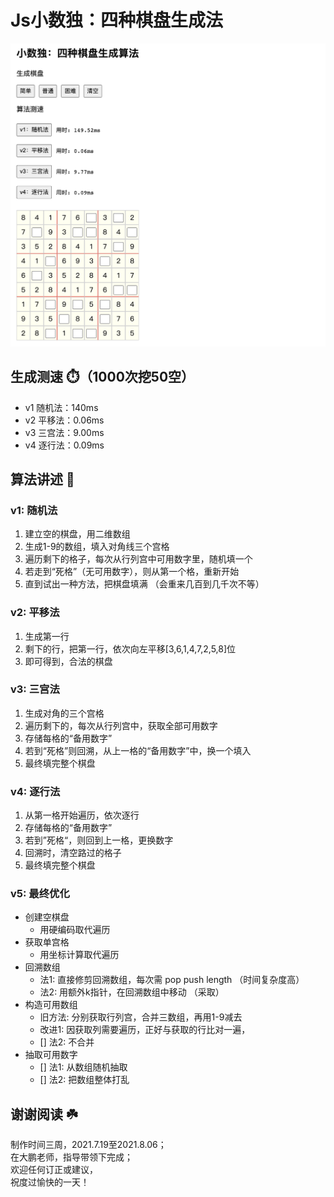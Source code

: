 # Js小数独：四种棋盘生成法
![board screen](./src/assets/board-screen.png)

## 生成测速 ⏱️（1000次挖50空）
- v1 随机法：140ms
- v2 平移法：0.06ms
- v3 三宫法：9.00ms
- v4 逐行法：0.09ms

## 算法讲述 🧮
### v1: 随机法
1. 建立空的棋盘，用二维数组
2. 生成1-9的数组，填入对角线三个宫格
3. 遍历剩下的格子，每次从行列宫中可用数字里，随机填一个
4. 若走到“死格”（无可用数字），则从第一个格，重新开始
5. 直到试出一种方法，把棋盘填满 （会重来几百到几千次不等）

### v2: 平移法
1. 生成第一行
2. 剩下的行，把第一行，依次向左平移[3,6,1,4,7,2,5,8]位
3. 即可得到，合法的棋盘

### v3: 三宫法
1. 生成对角的三个宫格
2. 遍历剩下的，每次从行列宫中，获取全部可用数字
3. 存储每格的“备用数字”
4. 若到“死格”则回溯，从上一格的“备用数字”中，换一个填入
5. 最终填完整个棋盘

### v4: 逐行法
1. 从第一格开始遍历，依次逐行
2. 存储每格的“备用数字”
3. 若到”死格“，则回到上一格，更换数字
4. 回溯时，清空路过的格子
5. 最终填完整个棋盘

### v5: 最终优化
- 创建空棋盘
  - 用硬编码取代遍历
- 获取单宫格
  - 用坐标计算取代遍历
- 回溯数组
  - 法1: 直接修剪回溯数组，每次需 pop push length （时间复杂度高）
  - 法2: 用额外k指针，在回溯数组中移动 （采取）
- 构造可用数组
  - 旧方法: 分别获取行列宫，合并三数组，再用1-9减去
  - 改进1: 因获取列需要遍历，正好与获取的行比对一遍，
  - [] 法2: 不合并
- 抽取可用数字
  - [] 法1: 从数组随机抽取
  - [] 法2: 把数组整体打乱


## 谢谢阅读 ☘️
制作时间三周，2021.7.19至2021.8.06；   
在大鹏老师，指导带领下完成；  
欢迎任何订正或建议，  
祝度过愉快的一天！  


